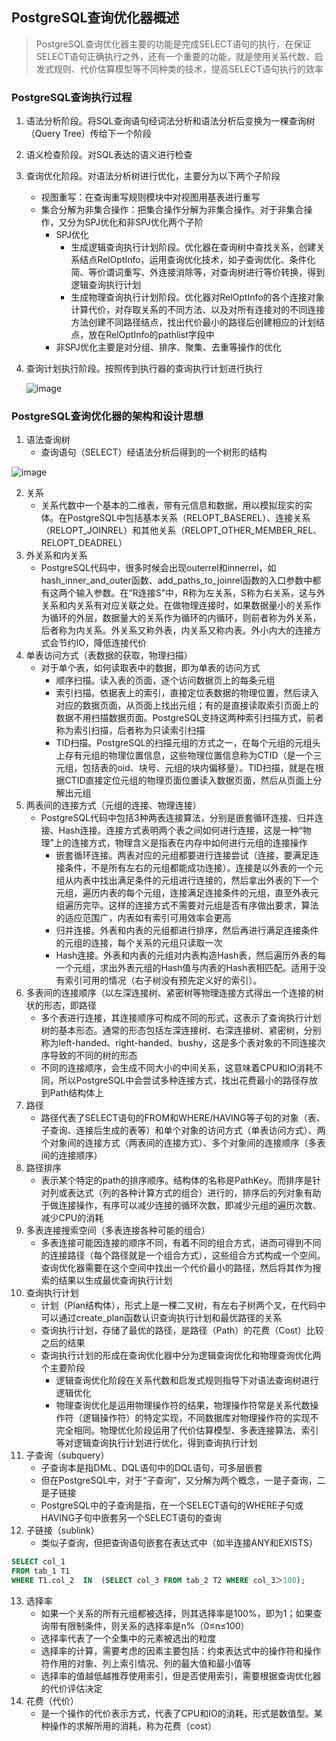 ## PostgreSQL查询优化器概述
> PostgreSQL查询优化器主要的功能是完成SELECT语句的执行，在保证SELECT语句正确执行之外，还有一个重要的功能，就是使用关系代数、启发式规则、代价估算模型等不同种类的技术，提高SELECT语句执行的效率
### PostgreSQL查询执行过程
1. 语法分析阶段。将SQL查询语句经词法分析和语法分析后变换为一棵查询树（Query Tree）传给下一个阶段
2. 语义检查阶段。对SQL表达的语义进行检查
3. 查询优化阶段。对语法分析树进行优化，主要分为以下两个子阶段
   * 视图重写：在查询重写规则模块中对视图用基表进行重写
   * 集合分解为非集合操作：把集合操作分解为非集合操作。对于非集合操作，又分为SPJ优化和非SPJ优化两个子阶
     * SPJ优化
        * 生成逻辑查询执行计划阶段。优化器在查询树中查找关系，创建关系结点RelOptInfo，运用查询优化技术，如子查询优化、条件化简、等价谓词重写、外连接消除等，对查询树进行等价转换，得到逻辑查询执行计划
        * 生成物理查询执行计划阶段。优化器对RelOptInfo的各个连接对象计算代价，对存取关系的不同方法、以及对所有连接对的不同连接方法创建不同路径结点，找出代价最小的路径后创建相应的计划结点，放在RelOptInfo的pathlist字段中
     * 非SPJ优化主要是对分组、排序、聚集、去重等操作的优化
4. 查询计划执行阶段。按照传到执行器的查询执行计划进行执行
   
   ![image](https://github.com/jsjchai/study-notes/assets/13389058/ac9dd8eb-d432-4507-9bb2-eb4405e527ec)

### PostgreSQL查询优化器的架构和设计思想
1. 语法查询树
   * 查询语句（SELECT）经语法分析后得到的一个树形的结构

![image](https://github.com/jsjchai/study-notes/assets/13389058/9ddf6ab6-a7dc-4381-b1e1-f0fd8c3f8b36)

     
2. 关系
   * 关系代数中一个基本的二维表，带有元信息和数据，用以模拟现实的实体。在PostgreSQL中包括基本关系（RELOPT_BASEREL）、连接关系（RELOPT_JOINREL）和其他关系（RELOPT_OTHER_MEMBER_REL、RELOPT_DEADREL）
3. 外关系和内关系
   * PostgreSQL代码中，很多时候会出现outerrel和innerrel，如hash_inner_and_outer函数、add_paths_to_joinrel函数的入口参数中都有这两个输入参数。在“R连接S”中，R称为左关系，S称为右关系，这与外关系和内关系有对应关联之处。在做物理连接时，如果数据量小的关系作为循环的外层，数据量大的关系作为循环的内循环，则前者称为外关系，后者称为内关系。外关系又称外表，内关系又称内表。外小内大的连接方式会节约IO，降低连接代价
4. 单表访问方式（表数据的获取，物理扫描）
   * 对于单个表，如何读取表中的数据，即为单表的访问方式
     * 顺序扫描。读入表的页面，逐个访问数据页上的每条元组
     * 索引扫描。依据表上的索引，直接定位表数据的物理位置，然后读入对应的数据页面，从页面上找出元组；有的是直接读取索引页面上的数据不用扫描数据页面。PostgreSQL支持这两种索引扫描方式，前者称为索引扫描，后者称为只读索引扫描
     * TID扫描。PostgreSQL的扫描元组的方式之一，在每个元组的元组头上存有元组的物理位置信息，这些物理位置信息称为CTID（是一个三元组，包括表的oid、块号、元组的块内偏移量）。TID扫描，就是在根据CTID直接定位元组的物理页面位置读入数据页面，然后从页面上分解出元组
5. 两表间的连接方式（元组的连接、物理连接）
   * PostgreSQL代码中包括3种两表连接算法，分别是嵌套循环连接、归并连接、Hash连接。连接方式表明两个表之间如何进行连接，这是一种“物理”上的连接方式，物理含义是指表在内存中如何进行元组的连接操作
     * 嵌套循环连接。两表对应的元组都要进行连接尝试（连接，要满足连接条件，不是所有左右的元组都能成功连接）。连接是以外表的一个元组从内表中找出满足条件的元组进行连接的，然后拿出外表的下一个元组，遍历内表的每个元组，连接满足连接条件的元组，直至外表元组遍历完毕。这样的连接方式不需要对元组是否有序做出要求，算法的适应范围广，内表如有索引可用效率会更高
     * 归并连接。外表和内表的元组都进行排序，然后再进行满足连接条件的元组的连接，每个关系的元组只读取一次
     * Hash连接。外表和内表的元组对内表构造Hash表，然后遍历外表的每一个元组，求出外表元组的Hash值与内表的Hash表相匹配。适用于没有索引可用的情况（右子树没有预先定义好的索引）。
6. 多表间的连接顺序（以左深连接树、紧密树等物理连接方式得出一个连接的树状的形态，即路径
   * 多个表进行连接，其连接顺序可构成不同的形式，这表示了查询执行计划树的基本形态。通常的形态包括左深连接树、右深连接树、紧密树，分别称为left-handed、right-handed、bushy，这是多个表对象的不同连接次序导致的不同的树的形态
   * 不同的连接顺序，会生成不同大小的中间关系，这意味着CPU和IO消耗不同，所以PostgreSQL中会尝试多种连接方式，找出花费最小的路径存放到Path结构体上
7. 路径
   * 路径代表了SELECT语句的FROM和WHERE/HAVING等子句的对象（表、子查询、连接后生成的表等）和单个对象的访问方式（单表访问方式）、两个对象间的连接方式（两表间的连接方式）、多个对象间的连接顺序（多表间的连接顺序）
8. 路径排序
   * 表示某个特定的path的排序顺序。结构体的名称是PathKey。而排序是针对列或表达式（列的各种计算方式的组合）进行的，排序后的列对象有助于做连接操作，有序可以减少连接的循环次数，即减少元组的遍历次数、减少CPU的消耗
9. 多表连接搜索空间（多表连接各种可能的组合）
   * 多表连接可能因连接的顺序不同，有着不同的组合方式，进而可得到不同的连接路径（每个路径就是一个组合方式），这些组合方式构成一个空间。查询优化器需要在这个空间中找出一个代价最小的路径，然后将其作为搜索的结果以生成最优查询执行计划
10. 查询执行计划
    * 计划（Plan结构体），形式上是一棵二叉树，有左右子树两个叉，在代码中可以通过create_plan函数认识查询执行计划和最优路径的关系
    * 查询执行计划，存储了最优的路径，是路径（Path）的花费（Cost）比较之后的结果
    * 查询执行计划的形成在查询优化器中分为逻辑查询优化和物理查询优化两个主要阶段
       *  逻辑查询优化阶段在关系代数和启发式规则指导下对语法查询树进行逻辑优化
       *  物理查询优化是运用物理操作符的结果，物理操作符常是关系代数操作符（逻辑操作符）的特定实现，不同数据库对物理操作符的实现不完全相同。物理优化阶段运用了代价估算模型、多表连接算法、索引等对逻辑查询执行计划进行优化，得到查询执行计划
11. 子查询（subquery）
    * 子查询本是指DML、DQL语句中的DQL语句，可多层嵌套
    * 但在PostgreSQL中，对于“子查询”，又分解为两个概念，一是子查询，二是子链接
    * PostgreSQL中的子查询是指，在一个SELECT语句的WHERE子句或HAVING子句中嵌套另一个SELECT语句的查询
12. 子链接（sublink）
    * 类似子查询，但把查询语句嵌套在表达式中（如半连接ANY和EXISTS）
```sql
SELECT col_1
FROM tab_1 T1
WHERE T1.col_2  IN  (SELECT col_3 FROM tab_2 T2 WHERE col_3＞100);
```
13. 选择率
    * 如果一个关系的所有元组都被选择，则其选择率是100%，即为1；如果查询带有限制条件，则关系的选择率是n%（0≤n≤100）
    * 选择率代表了一个全集中的元素被选出的粒度
    * 选择率的计算，需要考虑的因素主要包括：约束表达式中的操作符和操作符作用的对象、列上索引情况、列的最大值和最小值等
    * 选择率的值越低越推荐使用索引，但是否使用索引，需要根据查询优化器的代价评估决定
14. 花费（代价）
    * 是一个操作的代价表示方式，代表了CPU和IO的消耗，形式是数值型。某种操作的求解所用的消耗，称为花费（cost）
